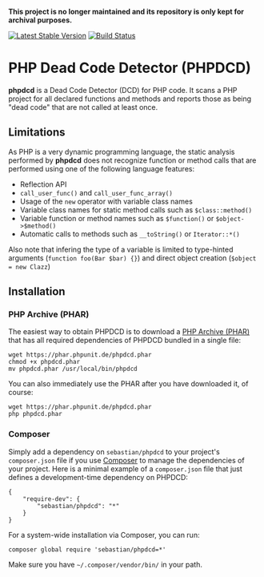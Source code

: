 **This project is no longer maintained and its repository is only kept for archival purposes.**

[![Latest Stable Version](https://poser.pugx.org/sebastian/phpdcd/v/stable.png)](https://packagist.org/packages/sebastian/phpdcd)
[![Build Status](https://travis-ci.org/sebastianbergmann/phpdcd.png?branch=master)](https://travis-ci.org/sebastianbergmann/phpdcd)

# PHP Dead Code Detector (PHPDCD)

**phpdcd** is a Dead Code Detector (DCD) for PHP code. It scans a PHP project for all declared functions and methods and reports those as being "dead code" that are not called at least once.

## Limitations

As PHP is a very dynamic programming language, the static analysis performed by **phpdcd** does not recognize function or method calls that are performed using one of the following language features:

* Reflection API
* `call_user_func()` and `call_user_func_array()`
* Usage of the `new` operator with variable class names
* Variable class names for static method calls such as `$class::method()`
* Variable function or method names such as `$function()` or `$object->$method()`
* Automatic calls to methods such as `__toString()` or `Iterator::*()`

Also note that infering the type of a variable is limited to type-hinted arguments (`function foo(Bar $bar) {}`) and direct object creation (`$object = new Clazz`)

## Installation

### PHP Archive (PHAR)

The easiest way to obtain PHPDCD is to download a [PHP Archive (PHAR)](http://php.net/phar) that has all required dependencies of PHPDCD bundled in a single file:

    wget https://phar.phpunit.de/phpdcd.phar
    chmod +x phpdcd.phar
    mv phpdcd.phar /usr/local/bin/phpdcd

You can also immediately use the PHAR after you have downloaded it, of course:

    wget https://phar.phpunit.de/phpdcd.phar
    php phpdcd.phar

### Composer

Simply add a dependency on `sebastian/phpdcd` to your project's `composer.json` file if you use [Composer](http://getcomposer.org/) to manage the dependencies of your project. Here is a minimal example of a `composer.json` file that just defines a development-time dependency on PHPDCD:

    {
        "require-dev": {
            "sebastian/phpdcd": "*"
        }
    }

For a system-wide installation via Composer, you can run:

    composer global require 'sebastian/phpdcd=*'

Make sure you have `~/.composer/vendor/bin/` in your path.

